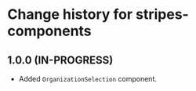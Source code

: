 # Change history for stripes-components

## 1.0.0 (IN-PROGRESS)

* Added `OrganizationSelection` component.
